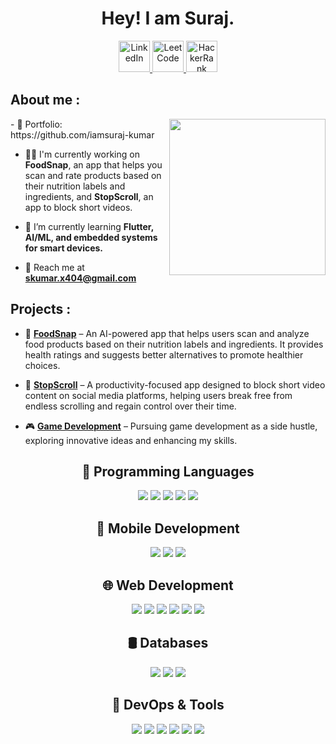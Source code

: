 <h1 align="center">Hey! I am Suraj.</h1>

<p align="center">
  <a href="https://linkedin.com/in/iamsuraj-kumar" target="_blank">
    <img src="https://img.icons8.com/color/48/000000/linkedin.png" alt="LinkedIn" width="50" height="50"/>
  </a>
  
  <a href="https://leetcode.com/u/iamsuraj-kumar" target="_blank">
    <img src="https://i0.wp.com/turingplanet.org/wp-content/uploads/2020/05/LeetCode_logo.png" alt="LeetCode" width="50" height="50"/>
  </a>
  
  <a href="https://www.hackerrank.com/iamsuraj-kumar" target="_blank">
    <img src="https://cdn-1.webcatalog.io/catalog/hackerrank/hackerrank-icon.png" alt="HackerRank" width="50" height="50"/>
  </a>
</p>


## About me :
<img align="right" src="https://i.pinimg.com/originals/54/c9/af/54c9af226721e95539a5cd9592d635bb.gif" width="250"/>
- 📂 Portfolio: https://github.com/iamsuraj-kumar
  
- 👨‍💻 I'm currently working on **FoodSnap**, an app that helps you scan and rate products based on their nutrition labels and ingredients, and **StopScroll**, an app to block short videos.
  
- 📖 I’m currently learning **Flutter, AI/ML, and embedded systems for smart devices.**
   
- 📧 Reach me at [**skumar.x404@gmail.com**](mailto:skumar.x404@gmail.com) 


## Projects :
- 📱 **[FoodSnap](#)** – An AI-powered app that helps users scan and analyze food products based on their nutrition labels and ingredients. It provides health ratings and suggests better alternatives to promote healthier choices.
  
- 🚫 **[StopScroll](#)** – A productivity-focused app designed to block short video content on social media platforms, helping users break free from endless scrolling and regain control over their time.
  
- 🎮 **[Game Development](#)** – Pursuing game development as a side hustle, exploring innovative ideas and enhancing my skills. 


<div align="center">
  
  <!-- Programming Languages -->
  <h2>🚀 Programming Languages</h2>
  <p>
    <img src="https://img.shields.io/badge/C-00599C?style=for-the-badge&logo=c&logoColor=white">
    <img src="https://img.shields.io/badge/C++-00599C?style=for-the-badge&logo=c%2B%2B&logoColor=white">
    <img src="https://img.shields.io/badge/Java-ED8B00?style=for-the-badge&logo=java&logoColor=white">
    <img src="https://img.shields.io/badge/Python-3776AB?style=for-the-badge&logo=python&logoColor=white">
    <img src="https://img.shields.io/badge/Dart-0175C2?style=for-the-badge&logo=dart&logoColor=white">
  </p>

  <!-- Mobile Development -->
  <h2>📱 Mobile Development</h2>
  <p>
    <img src="https://img.shields.io/badge/Android-3DDC84?style=for-the-badge&logo=android&logoColor=white">
    <img src="https://img.shields.io/badge/Kotlin-0095D5?style=for-the-badge&logo=kotlin&logoColor=white">
    <img src="https://img.shields.io/badge/Flutter-02569B?style=for-the-badge&logo=flutter&logoColor=white">
  </p>

  <!-- Web Development -->
  <h2>🌐 Web Development</h2>
  <p>
    <img src="https://img.shields.io/badge/HTML5-E34F26?style=for-the-badge&logo=html5&logoColor=white">
    <img src="https://img.shields.io/badge/CSS3-1572B6?style=for-the-badge&logo=css3&logoColor=white">
    <img src="https://img.shields.io/badge/JavaScript-F7DF1E?style=for-the-badge&logo=javascript&logoColor=black">
    <img src="https://img.shields.io/badge/Bootstrap-7952B3?style=for-the-badge&logo=bootstrap&logoColor=white">
    <img src="https://img.shields.io/badge/Node.js-339933?style=for-the-badge&logo=nodedotjs&logoColor=white">
    <img src="https://img.shields.io/badge/Express.js-000000?style=for-the-badge&logo=express&logoColor=white">
  </p>

  <!-- Databases -->
  <h2>🛢️ Databases</h2>
  <p>
    <img src="https://img.shields.io/badge/MySQL-4479A1?style=for-the-badge&logo=mysql&logoColor=white">
    <img src="https://img.shields.io/badge/PostgreSQL-316192?style=for-the-badge&logo=postgresql&logoColor=white">
    <img src="https://img.shields.io/badge/MongoDB-4EA94B?style=for-the-badge&logo=mongodb&logoColor=white">
  </p>

  <!-- DevOps & Tools -->
  <h2>🔧 DevOps & Tools</h2>
  <p>
    <img src="https://img.shields.io/badge/Git-F05032?style=for-the-badge&logo=git&logoColor=white">
    <img src="https://img.shields.io/badge/GitHub-181717?style=for-the-badge&logo=github&logoColor=white">
    <img src="https://img.shields.io/badge/Docker-2496ED?style=for-the-badge&logo=docker&logoColor=white">
    <img src="https://img.shields.io/badge/Linux-FCC624?style=for-the-badge&logo=linux&logoColor=black">
    <img src="https://img.shields.io/badge/AWS-232F3E?style=for-the-badge&logo=amazon-aws&logoColor=white">
    <img src="https://img.shields.io/badge/Nginx-009639?style=for-the-badge&logo=nginx&logoColor=white">
  </p>

</div>
